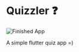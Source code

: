 # Quizzler ❓

![Finished App](https://github.com/londonappbrewery/Images/blob/master/quizzler-demo.gif)

A simple flutter quiz app =)
